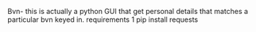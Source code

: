 Bvn- this is actually a python GUI that get personal details that matches a particular bvn keyed in.
requirements
1 pip install requests 
